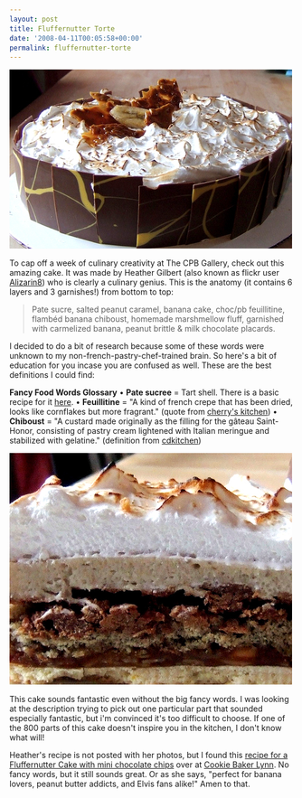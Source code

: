 ```yaml
---
layout: post
title: Fluffernutter Torte
date: '2008-04-11T00:05:58+00:00'
permalink: fluffernutter-torte
---
```

<a href="http://www.flickr.com/photos/hjgilbert/2390966348/in/photostream/"><img src='images/uploads/2008/04/fluffernutter_cake_02.jpg' alt='fluffernutter cake' /></a>

To cap off a week of culinary creativity at The CPB Gallery, check out this amazing cake. It was made by Heather Gilbert (also known as flickr user <a href="http://www.flickr.com/photos/hjgilbert/">Alizarin8</a>) who is clearly a culinary genius. This is the anatomy (it contains 6 layers and 3 garnishes!) from bottom to top:



<blockquote>Pate sucre, salted peanut caramel, banana cake, choc/pb feuillitine, flamb&#233;d banana chiboust, homemade marshmellow fluff, garnished with carmelized banana, peanut brittle & milk chocolate placards.</blockquote>



I decided to do a bit of research because some of these words were unknown to my non-french-pastry-chef-trained brain. So here's a bit of education for you incase you are confused as well. These are the best definitions I could find:

<strong>Fancy Food Words Glossary</strong>
&#8226; <strong>Pate sucree</strong> = Tart shell. There is a basic recipe for it <a href="http://www.estarcion.com/gastronome/archives/001629.html">here</a>.
&#8226; <strong>Feuillitine</strong> = "A kind of french crepe that has been dried, looks like cornflakes but more fragrant." (quote from <a href="http://sakurambokitchen.blogspot.com/2007/11/chocolate.html">cherry's kitchen</a>)
&#8226; <strong>Chiboust</strong> = "A custard made originally as the filling for the gâteau Saint- Honor, consisting of pastry cream lightened with Italian meringue and stabilized with gelatine." (definition from <a href="http://www.cdkitchen.com/features/glossary/definition/Chiboust">cdkitchen</a>)

<a href="http://www.flickr.com/photos/hjgilbert/2390966562/in/photostream/"><img src='images/uploads/2008/04/fluffernutter_cake1.jpg' alt='fluffernutter cake' /></a>

This cake sounds fantastic even without the big fancy words. I was looking at the description trying to pick out one particular part that sounded especially fantastic, but i'm convinced it's too difficult to choose. If one of the 800 parts of this cake doesn't inspire you in the kitchen, I don't know what will!

Heather's recipe is not posted with her photos, but I found this <a href="http://cookiebakerlynn.blogspot.com/2008/01/fluffernutter-cake.html">recipe for a Fluffernutter Cake with mini chocolate chips</a> over at <a href="http://cookiebakerlynn.blogspot.com/">Cookie Baker Lynn</a>. No fancy words, but it still sounds great. Or as she says, "perfect for banana lovers, peanut butter addicts, and Elvis fans alike!" Amen to that.
